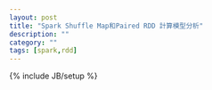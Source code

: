 ```yaml
---
layout: post
title: "Spark Shuffle Map和Paired RDD 計算模型分析"
description: ""
category: ""
tags: [spark,rdd]
---
```

{% include JB/setup %}
